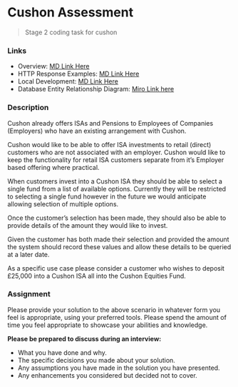 # Cushon Assessment
> Stage 2 coding task for cushon

### Links
- Overview: [MD Link Here](https://github.com/akchildren/cushon-assessment/blob/main/documents/OVERVIEW.md)
- HTTP Response Examples: [MD Link Here]([https://github.com/akchildren/cushon-assessment/blob/main/documents/OVERVIEW.md](https://github.com/akchildren/cushon-assessment/blob/main/documents/RESPONSES.md))
- Local Development: [MD Link Here]([https://github.com/akchildren/cushon-assessment/blob/main/documents/OVERVIEW.md](https://github.com/akchildren/cushon-assessment/blob/main/documents/RUNNING_LOCALLY.md))
- Database Entity Relationship Diagram: [Miro Link here](https://miro.com/welcomeonboard/OUlCaWhLTDJCc3J0V2FmN1FuSFZ3WVNReDVCZkI1U3lPa0tUUkkyd2d2SDlGS2tIcjRWRDhVY1RvOVRSVGQ5NnwzNDU4NzY0NTkyNjk1NzU3MjQ1fDI=?share_link_id=215768234784)

### Description
Cushon already offers ISAs and Pensions to Employees of Companies (Employers) who have an existing arrangement with
Cushon.

Cushon would like to be able to offer ISA investments to retail (direct) customers who are not associated with an
employer. Cushon would like to keep the functionality for retail ISA customers separate from it’s Employer based offering
where practical.

When customers invest into a Cushon ISA they should be able to select a single fund from a list of available options. Currently
they will be restricted to selecting a single fund however in the future we would anticipate allowing selection of multiple
options.

Once the customer’s selection has been made, they should also be able to provide details of the amount they would like to
invest.

Given the customer has both made their selection and provided the amount the system should record these values and allow
these details to be queried at a later date.

As a specific use case please consider a customer who wishes to deposit £25,000 into a Cushon ISA all into the Cushon
Equities Fund.

### Assignment

Please provide your solution to the above scenario in whatever form you feel is appropriate, using your preferred tools.
Please spend the amount of time you feel appropriate to showcase your abilities and knowledge.

**Please be prepared to discuss during an interview:**
- What you have done and why.
- The specific decisions you made about your solution.
- Any assumptions you have made in the solution you have presented.
- Any enhancements you considered but decided not to cover.
